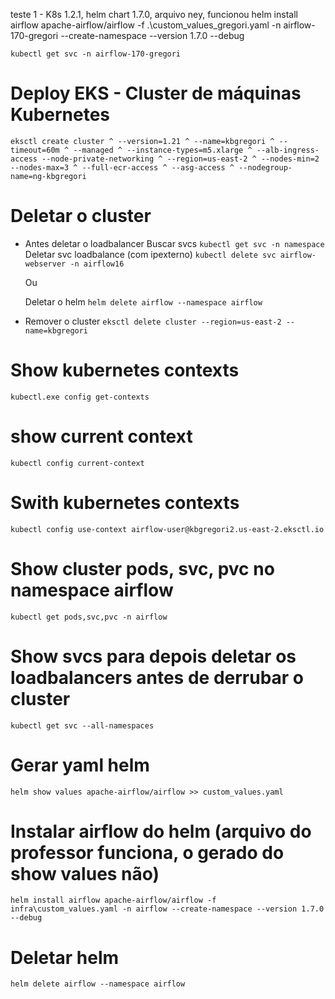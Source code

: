 teste 1 - K8s 1.2.1, helm chart 1.7.0, arquivo ney, funcionou
	helm install airflow apache-airflow/airflow -f .\custom_values_gregori.yaml -n airflow-170-gregori --create-namespace --version 1.7.0 --debug

	kubectl get svc -n airflow-170-gregori

# Deploy EKS - Cluster de máquinas Kubernetes 
`eksctl create cluster ^
    --version=1.21 ^
    --name=kbgregori ^
    --timeout=60m ^
    --managed ^
    --instance-types=m5.xlarge ^
    --alb-ingress-access --node-private-networking ^
    --region=us-east-2 ^
    --nodes-min=2 --nodes-max=3 ^
    --full-ecr-access ^
    --asg-access ^
    --nodegroup-name=ng-kbgregori`
	

# Deletar o cluster 
  - Antes deletar o loadbalancer 
      Buscar svcs
      `kubectl get svc -n namespace`
      Deletar svc loadbalance (com ipexterno)
      `kubectl delete svc airflow-webserver -n airflow16`
    
    Ou

      Deletar o helm
      `helm delete airflow --namespace airflow`

  - Remover o cluster
    `eksctl delete cluster --region=us-east-2 --name=kbgregori`

# Show kubernetes contexts 
`kubectl.exe config get-contexts`

# show current context
`kubectl config current-context`

# Swith kubernetes contexts 
`kubectl config use-context airflow-user@kbgregori2.us-east-2.eksctl.io`

# Show cluster pods, svc, pvc no namespace airflow
`kubectl get pods,svc,pvc -n airflow`

# Show svcs para depois deletar os loadbalancers antes de derrubar o cluster
`kubectl get svc --all-namespaces`

# Gerar yaml helm
`helm show values apache-airflow/airflow >> custom_values.yaml`

# Instalar airflow do helm (arquivo do professor funciona, o gerado do show values não)
`helm install airflow apache-airflow/airflow -f infra\custom_values.yaml -n airflow --create-namespace --version 1.7.0 --debug`

# Deletar helm
`helm delete airflow --namespace airflow`